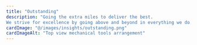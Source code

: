 ```yaml
---
title: "Outstanding"
description: "Going the extra miles to deliver the best.
We strive for excellence by going above and beyond in everything we do. Our commitment to outstanding performance means that we consistently exceed expectations and deliver high-quality results. We are dedicated to achieving the highest standards and ensuring that our clients receive exceptional value"
cardImage: "@/images/insights/outstanding.png"
cardImageAlt: "Top view mechanical tools arrangement"
---
```


